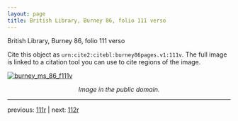 ```yaml
---
layout: page
title: British Library, Burney 86, folio 111 verso
---
```


British Library, Burney 86, folio 111 verso

Cite this object as `urn:cite2:citebl:burney86pages.v1:111v`.  The full image is linked to a citation tool you can use to cite regions of the image.

[![burney_ms_86_f111v](http://www.homermultitext.org/iipsrv?IIIF=/project/homer/pyramidal/deepzoom/citebl/burney86imgs/v1/burney_ms_86_f111v.tif/full/800,/0/default.jpg)](http://www.homermultitext.org/ict2/?urn=urn:cite2:citebl:burney86imgs.v1:burney_ms_86_f111v) 

<p style="text-align: center; font-style: italic;">Image in the public domain.</p>

---

previous: [111r](../111r/) | next: [112r](../112r/)